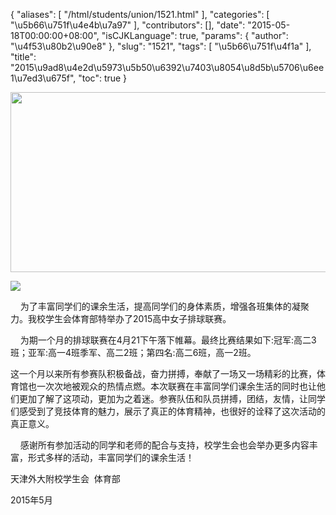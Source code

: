 {
    "aliases": [
        "/html/students/union/1521.html"
    ],
    "categories": [
        "\u5b66\u751f\u4e4b\u7a97"
    ],
    "contributors": [],
    "date": "2015-05-18T00:00:00+08:00",
    "isCJKLanguage": true,
    "params": {
        "author": "\u4f53\u80b2\u90e8"
    },
    "slug": "1521",
    "tags": [
        "\u5b66\u751f\u4f1a"
    ],
    "title": "2015\u9ad8\u4e2d\u5973\u5b50\u6392\u7403\u8054\u8d5b\u5706\u6ee1\u7ed3\u675f",
    "toc": true
}


<img
    src="https://cdn.tfls.online/mirror/full/e85815f219cd870e5440b1b3d1fc0f6c7640b593.jpg"
    style="display:block;margin-left:auto;margin-right:auto;"
    decoding="async"
    fetchpriority="auto"
    loading="lazy"
    height="288"
    width="512"
/>




  







<img
    src="http://www.tfls.cn/images/150518/6-15051Q0104XO.jpg"
    style="display:block;margin-left:auto;margin-right:auto;"
    decoding="async"
    fetchpriority="auto"
    loading="lazy"
/>




  





  





    为了丰富同学们的课余生活，提高同学们的身体素质，增强各班集体的凝聚力。我校学生会体育部特举办了2015高中女子排球联赛。




    为期一个月的排球联赛在4月21下午落下帷幕。最终比赛结果如下:冠军:高二3班；亚军:高一4班季军、高二2班；第四名:高二6班，高一2班。




这一个月以来所有参赛队积极备战，奋力拼搏，奉献了一场又一场精彩的比赛，体育馆也一次次地被观众的热情点燃。本次联赛在丰富同学们课余生活的同时也让他们更加了解了这项动，更加为之着迷。参赛队伍和队员拼搏，团结，友情，让同学们感受到了竞技体育的魅力，展示了真正的体育精神，也很好的诠释了这次活动的真正意义。  

     感谢所有参加活动的同学和老师的配合与支持，校学生会也会举办更多内容丰富，形式多样的活动，丰富同学们的课余生活！



















天津外大附校学生会  体育部




2015年5月


